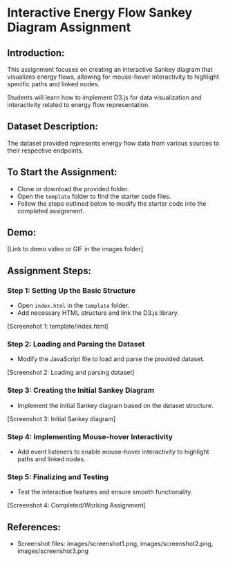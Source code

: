# Interactive Energy Flow Sankey Diagram Assignment

## Introduction:
This assignment focuses on creating an interactive Sankey diagram that visualizes energy flows, allowing for mouse-hover interactivity to highlight specific paths and linked nodes.

Students will learn how to implement D3.js for data visualization and interactivity related to energy flow representation.

## Dataset Description:
The dataset provided represents energy flow data from various sources to their respective endpoints.

## To Start the Assignment:
- Clone or download the provided folder.
- Open the `template` folder to find the starter code files.
- Follow the steps outlined below to modify the starter code into the completed assignment.

## Demo:
[Link to demo video or GIF in the images folder]

## Assignment Steps:
### Step 1: Setting Up the Basic Structure
- Open `index.html` in the `template` folder.
- Add necessary HTML structure and link the D3.js library.

[Screenshot 1: template/index.html]

### Step 2: Loading and Parsing the Dataset
- Modify the JavaScript file to load and parse the provided dataset.

[Screenshot 2: Loading and parsing dataset]

### Step 3: Creating the Initial Sankey Diagram
- Implement the initial Sankey diagram based on the dataset structure.

[Screenshot 3: Initial Sankey diagram]

### Step 4: Implementing Mouse-hover Interactivity
- Add event listeners to enable mouse-hover interactivity to highlight paths and linked nodes.

### Step 5: Finalizing and Testing
- Test the interactive features and ensure smooth functionality.

[Screenshot 4: Completed/Working Assignment]

## References:
- Screenshot files: images/screenshot1.png, images/screenshot2.png, images/screenshot3.png
